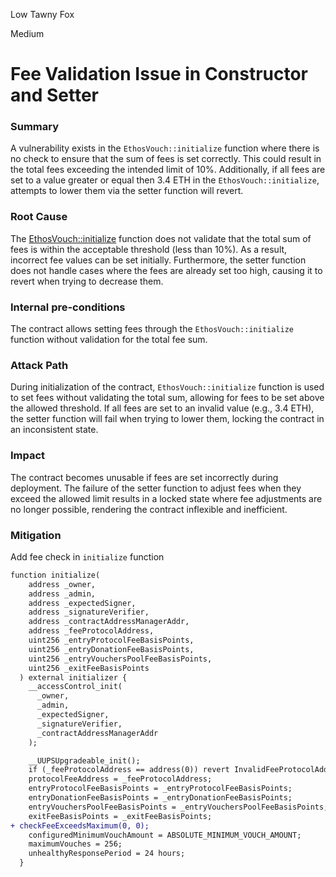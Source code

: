 Low Tawny Fox

Medium

# Fee Validation Issue in Constructor and Setter

### Summary

A vulnerability exists in the `EthosVouch::initialize` function where there is no check to ensure that the sum of fees is set correctly. This could result in the total fees exceeding the intended limit of 10%. Additionally, if all fees are set to a value greater or equal then 3.4 ETH in the `EthosVouch::initialize`, attempts to lower them via the setter function will revert.

### Root Cause

The [EthosVouch::initialize](https://github.com/sherlock-audit/2024-11-ethos-network-ii/blob/main/ethos/packages/contracts/contracts/EthosVouch.sol#L282-L285) function does not validate that the total sum of fees is within the acceptable threshold (less than 10%). As a result, incorrect fee values can be set initially. Furthermore, the setter function does not handle cases where the fees are already set too high, causing it to revert when trying to decrease them.

### Internal pre-conditions

The contract allows setting fees through the `EthosVouch::initialize` function without validation for the total fee sum.

### Attack Path

During initialization of the contract, `EthosVouch::initialize` function is used to set fees without validating the total sum, allowing for fees to be set above the allowed threshold.
If all fees are set to an invalid value (e.g., 3.4 ETH), the setter function will fail when trying to lower them, locking the contract in an inconsistent state.

### Impact

The contract becomes unusable if fees are set incorrectly during deployment. The failure of the setter function to adjust fees when they exceed the allowed limit results in a locked state where fee adjustments are no longer possible, rendering the contract inflexible and inefficient.

### Mitigation

Add fee check in `initialize` function
```diff
function initialize(
    address _owner,
    address _admin,
    address _expectedSigner,
    address _signatureVerifier,
    address _contractAddressManagerAddr,
    address _feeProtocolAddress,
    uint256 _entryProtocolFeeBasisPoints,
    uint256 _entryDonationFeeBasisPoints,
    uint256 _entryVouchersPoolFeeBasisPoints,
    uint256 _exitFeeBasisPoints
  ) external initializer {
    __accessControl_init(
      _owner,
      _admin,
      _expectedSigner,
      _signatureVerifier,
      _contractAddressManagerAddr
    );

    __UUPSUpgradeable_init();
    if (_feeProtocolAddress == address(0)) revert InvalidFeeProtocolAddress();
    protocolFeeAddress = _feeProtocolAddress;
    entryProtocolFeeBasisPoints = _entryProtocolFeeBasisPoints;
    entryDonationFeeBasisPoints = _entryDonationFeeBasisPoints;
    entryVouchersPoolFeeBasisPoints = _entryVouchersPoolFeeBasisPoints;
    exitFeeBasisPoints = _exitFeeBasisPoints;
+ checkFeeExceedsMaximum(0, 0);
    configuredMinimumVouchAmount = ABSOLUTE_MINIMUM_VOUCH_AMOUNT;
    maximumVouches = 256;
    unhealthyResponsePeriod = 24 hours;
  }
```